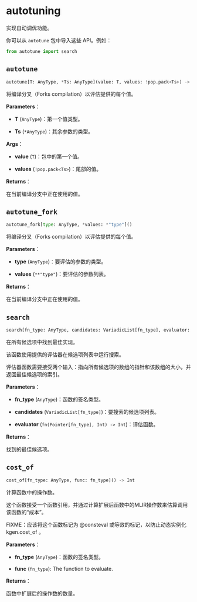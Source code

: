 # autotuning

实现自动调优功能。

你可以从 `autotune` 包中导入这些 API。例如：

```python
from autotune import search
```

## `autotune`

```python
autotune[T: AnyType, *Ts: AnyType](value: T, values: !pop.pack<Ts>) -> T
```

将编译分叉（Forks compilation）以评估提供的每个值。

**Parameters**：

- **T** (`AnyType`)：第一个值类型。

- **Ts** (`*AnyType`)：其余参数的类型。

**Args**：

- **value** (`T`)：包中的第一个值。

- **values** (`!pop.pack<Ts>`)：尾部的值。

**Returns**：

在当前编译分支中正在使用的值。

## `autotune_fork`

```python
autotune_fork[type: AnyType, *values: *"type"]()
```

将编译分叉（Forks compilation）以评估提供的每个值。

**Parameters**：

- **type** (`AnyType`)：要评估的参数的类型。

- **values** (`**"type"`)：要评估的参数列表。

**Returns**：

在当前编译分支中正在使用的值。

## `search`

```python
search[fn_type: AnyType, candidates: VariadicList[fn_type], evaluator: fn(Pointer[fn_type], Int) -> Int]()
```

在所有候选项中找到最佳实现。

该函数使用提供的评估器在候选项列表中运行搜索。

评估器函数需要接受两个输入：指向所有候选项的数组的指针和该数组的大小，并返回最佳候选项的索引。

**Parameters**：

- **fn_type** (`AnyType`)：函数的签名类型。

- **candidates** (`VariadicList[fn_type]`)：要搜索的候选项列表。

- **evaluator** (`fn(Pointer[fn_type], Int) -> Int`)：评估函数。

**Returns**：

找到的最佳候选项。

## `cost_of`

```python
cost_of[fn_type: AnyType, func: fn_type]() -> Int
```

计算函数中的操作数。

这个函数接受一个函数引用，并通过计算扩展后函数中的MLIR操作数来估算调用该函数的“成本”。

FIXME：应该将这个函数标记为 @consteval 或等效的标记，以防止动态实例化 kgen.cost_of 。

**Parameters**：

- **fn_type** (`AnyType`)：函数的签名类型。

- **func** (`fn_type`): The function to evaluate.

**Returns**：

函数中扩展后的操作数的数量。
